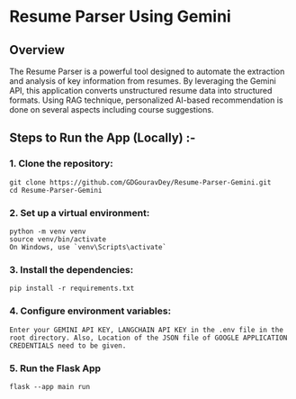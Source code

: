 # Resume Parser Using Gemini

## Overview

The Resume Parser is a powerful tool designed to automate the extraction and analysis of key information from resumes. By leveraging the Gemini API, this application converts unstructured resume data into structured formats. Using RAG technique, personalized AI-based recommendation is done on several aspects including course suggestions.

## Steps to Run the App (Locally) :-

### 1. Clone the repository:
```
git clone https://github.com/GDGouravDey/Resume-Parser-Gemini.git
cd Resume-Parser-Gemini
```
### 2. Set up a virtual environment:
```
python -m venv venv
source venv/bin/activate
On Windows, use `venv\Scripts\activate`
```
### 3. Install the dependencies:
```
pip install -r requirements.txt
```
### 4. Configure environment variables:
```
Enter your GEMINI API KEY, LANGCHAIN API KEY in the .env file in the root directory. Also, Location of the JSON file of GOOGLE APPLICATION CREDENTIALS need to be given.
```
### 5. Run the Flask App
```
flask --app main run
```


